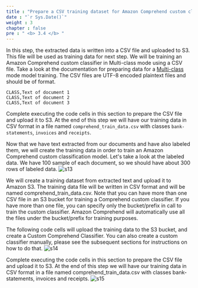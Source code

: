 ```yaml
---
title : "Prepare a CSV training dataset for Amazon Comprehend custom classifier training"
date : "`r Sys.Date()`"
weight : 3
chapter : false
pre : " <b> 3.4 </b> "
---
```


In this step, the extracted data is written into a CSV file and uploaded to S3. This file will be used as training data for next step. We will be training an Amazon Comprehend custom classifier in Multi-class mode using a CSV file. Take a look at the documentation for preparing data for a [Multi-class](https://docs.aws.amazon.com/comprehend/latest/dg/prep-classifier-data-multi-class.html) mode  model training. The CSV files are UTF-8 encoded plaintext files and should be of format.

```
CLASS,Text of document 1
CLASS,Text of document 2
CLASS,Text of document 3
```
Complete executing the code cells in this section to prepare the CSV file and upload it to S3. At the end of this step we will have our training data in CSV format in a file named `comprehend_train_data.csv` with classes `bank-statements`, `invoices` and `receipts`.

Now that we have text extracted from our documents and have also labeled them, we will create the training data in order to train an Amazon Comprehend custom classification model. Let's take a look at the labeled data. We have 100 sample of each document, so we should have about 300 rows of labeled data.
    ![s13](/images/3.clas/s13.png)

We will create a training dataset from extracted text and upload it to Amazon S3. The training data file will be written in CSV format and will be named comprehend_train_data.csv. Note that you can have more than one CSV file in an S3 bucket for training a Comprehend custom classifier. If you have more than one file, you can specify only the bucket/prefix in call to train the custom classifier. Amazon Comprehend will automatically use all the files under the bucket/prefix for training purposes.

The following code cells will upload the training data to the S3 bucket, and create a Custom Comprehend Classifier. You can also create a custom classifier manually, please see the subsequent sections for instructions on how to do that.
    ![s14](/images/3.clas/s14.png)

Complete executing the code cells in this section to prepare the CSV file and upload it to S3. At the end of this step we will have our training data in CSV format in a file named comprehend_train_data.csv with classes bank-statements, invoices and receipts.
    ![s15](/images/3.clas/s15.png)